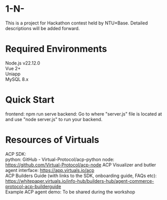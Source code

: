 # 1-N-
This is a project for Hackathon contest held by NTU×Base. Detailed descriptions will be added forward.

# Required Environments
Node.js v22.12.0  
Vue 2+  
Uniapp  
MySQL 8.x

# Quick Start
frontend: npm run serve
backend: Go to where "server.js" file is located at and use "node server.js" to run your backend.

# Resources of Virtuals
ACP SDK:  
  python: GitHub - Virtual-Protocol/acp-python
  node: https://github.com/Virtual-Protocol/acp-node
ACP Visualizer and butler agent interface: https://app.virtuals.io/acp  
ACP Builders Guide (with links to the SDK, onboarding guide, FAQs etc): https://whitepaper.virtuals.io/info-hub/builders-hub/agent-commerce-protocol-acp-builderguide  
Example ACP agent demo: To be shared during the workshop  
